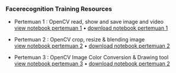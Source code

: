 ### Facerecognition Training Resources

- Pertemuan 1 : OpenCV read, show and save image and video <br>
[view notebook pertemuan 1](https://github.com/Muhammad-Yunus/Materi-Training/blob/main/C.%20Facerecognition/pertemuan_1/OpenCV%20-%20Part%201.ipynb) • [download notebook pertemuan 1](https://github.com/Muhammad-Yunus/Materi-Training/raw/main/C.%20Facerecognition/pertemuan_1/pertemuan_1.zip)

- Pertemuan 2 : OpenCV crop, resize & blending image <br>
[view notebook pertemuan 2](https://github.com/Muhammad-Yunus/Materi-Training/blob/main/C.%20Facerecognition/pertemuan_2/OpenCV%20-%20Part%202.ipynb) • [download notebook pertemuan 2](https://github.com/Muhammad-Yunus/Materi-Training/raw/main/C.%20Facerecognition/pertemuan_2/pertemuan_2.zip)

- Pertemuan 3 : OpenCV Image Color Conversion & Drawing tool <br>
[view notebook pertemuan 3](https://github.com/Muhammad-Yunus/Materi-Training/blob/main/C.%20Facerecognition/pertemuan_3/pertemuan%203.ipynb) • [download notebook pertemuan 2](https://github.com/Muhammad-Yunus/Materi-Training/raw/main/C.%20Facerecognition/pertemuan_3/pertemuan_3.zip)
